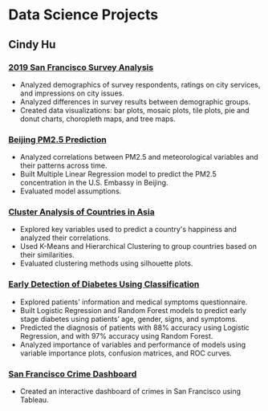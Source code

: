 # Data Science Projects
## Cindy Hu

### [2019 San Francisco Survey Analysis](https://github.com/hucindy/sf-survey-2019)
-   Analyzed demographics of survey respondents, ratings on city services, and impressions on city issues.
-   Analyzed differences in survey results between demographic groups.
-   Created data visualizations: bar plots, mosaic plots, tile plots, pie and donut charts, choropleth maps, and tree maps.

### [Beijing PM2.5 Prediction](https://github.com/hucindy/beijing-air-pollution)
-   Analyzed correlations between PM2.5 and meteorological variables and their patterns across time.
-   Built Multiple Linear Regression model to predict the PM2.5 concentration in the U.S. Embassy in Beijing.
-   Evaluated model assumptions.

### [Cluster Analysis of Countries in Asia](https://github.com/hucindy/whr-2020-asia)
-   Explored key variables used to predict a country's happiness and analyzed their correlations.
-   Used K-Means and Hierarchical Clustering to group countries based on their similarities.
-   Evaluated clustering methods using silhouette plots.

### [Early Detection of Diabetes Using Classification](https://github.com/hucindy/diabetes)
-   Explored patients' information and medical symptoms questionnaire.
-   Built Logistic Regression and Random Forest models to predict early stage diabetes using patients’ age, gender, signs, and symptoms.
-   Predicted the diagnosis of patients with 88% accuracy using Logistic Regression, and with 97% accuracy using Random Forest.
-   Analyzed importance of variables and performance of models using variable importance plots, confusion matrices, and ROC curves.

### [San Francisco Crime Dashboard](https://public.tableau.com/profile/hucindy#!/vizhome/SFCrime_16061174023600/Dashboard)
-   Created an interactive dashboard of crimes in San Francisco using Tableau.
